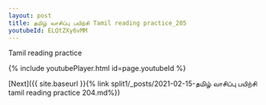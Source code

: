 ```yaml
---
layout: post
title: தமிழ் வாசிப்பு பயிற்சி Tamil reading practice_205
youtubeId: ELQtZXy6vMM
---
```

 
 
Tamil reading practice
 
 
 
 
 


{% include youtubePlayer.html id=page.youtubeId %}
 
[Next]({{ site.baseurl }}{% link  split1/_posts/2021-02-15-தமிழ் வாசிப்பு பயிற்சி tamil reading practice 204.md%})
 
